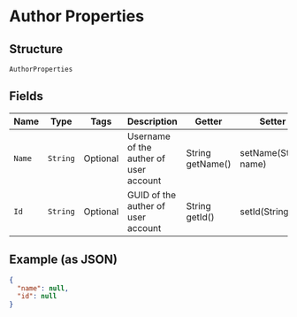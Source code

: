 
# Author Properties

## Structure

`AuthorProperties`

## Fields

| Name | Type | Tags | Description | Getter | Setter |
|  --- | --- | --- | --- | --- | --- |
| `Name` | `String` | Optional | Username of the auther of user account | String getName() | setName(String name) |
| `Id` | `String` | Optional | GUID of the auther of user account | String getId() | setId(String id) |

## Example (as JSON)

```json
{
  "name": null,
  "id": null
}
```

